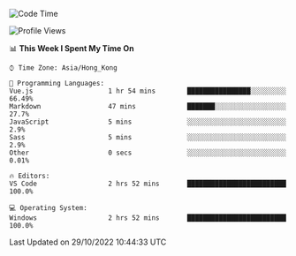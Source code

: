<!--START_SECTION:waka-->
![Code Time](http://img.shields.io/badge/Code%20Time-26%20hrs%2018%20mins-blue)

![Profile Views](http://img.shields.io/badge/Profile%20Views-4-blue)

📊 **This Week I Spent My Time On** 

```text
⌚︎ Time Zone: Asia/Hong_Kong

💬 Programming Languages: 
Vue.js                   1 hr 54 mins        ████████████████░░░░░░░░░   66.49% 
Markdown                 47 mins             ███████░░░░░░░░░░░░░░░░░░   27.7% 
JavaScript               5 mins              ░░░░░░░░░░░░░░░░░░░░░░░░░   2.9% 
Sass                     5 mins              ░░░░░░░░░░░░░░░░░░░░░░░░░   2.9% 
Other                    0 secs              ░░░░░░░░░░░░░░░░░░░░░░░░░   0.01%

🔥 Editors: 
VS Code                  2 hrs 52 mins       █████████████████████████   100.0%

💻 Operating System: 
Windows                  2 hrs 52 mins       █████████████████████████   100.0%

```


 Last Updated on 29/10/2022 10:44:33 UTC
<!--END_SECTION:waka-->
